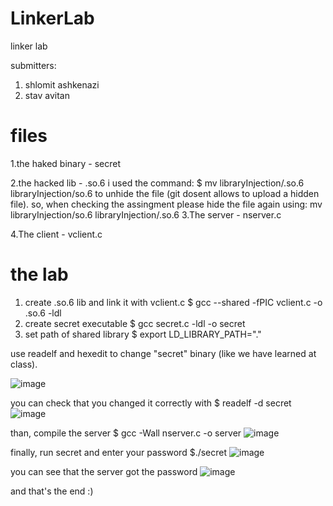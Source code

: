 # LinkerLab
linker lab

submitters:
1. shlomit ashkenazi
2. stav avitan

# files
1.the haked binary - secret 

2.the hacked lib - .so.6
  i used the command: $ mv libraryInjection/.so.6 libraryInjection/so.6
  to unhide the file (git dosent allows to upload a hidden file).
  so, when checking the assingment please hide the file again using:
  mv libraryInjection/so.6 libraryInjection/.so.6
3.The server - nserver.c

4.The client - vclient.c

# the lab

1. create .so.6 lib and link it with vclient.c
  $ gcc --shared -fPIC vclient.c -o .so.6 -ldl
2. create secret executable
  $ gcc secret.c -ldl -o secret
3. set path of shared library
  $ export LD_LIBRARY_PATH="."

use readelf and hexedit to change "secret" binary (like we have learned at class).

![image](https://user-images.githubusercontent.com/42152443/233864195-d7a791a1-0c5d-4193-9c5f-d492066b81fe.png)


you can check that you changed it correctly with
$ readelf -d secret
![image](https://user-images.githubusercontent.com/42152443/233864222-e8a33ef7-c0cd-4eb3-a0c0-eaf0b0edcc6d.png)


than, 
compile the server
$ gcc -Wall nserver.c -o server
![image](https://user-images.githubusercontent.com/42152443/233864293-0739b120-c68e-4d19-90fb-e714fe38fdc2.png)


finally, run secret and enter your password
$./secret
![image](https://user-images.githubusercontent.com/42152443/233864372-b144c747-fd36-4d8d-bf1b-886e424949e0.png)

you can see that the server got the password
![image](https://user-images.githubusercontent.com/42152443/233864453-73c26cf5-4108-4426-b497-562d1eb49e7e.png)


and that's the end :)


